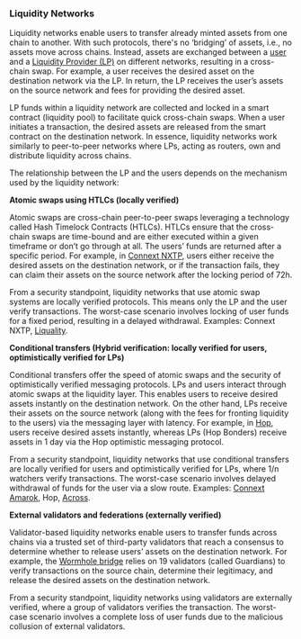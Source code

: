 ### Liquidity Networks
Liquidity networks enable users to transfer already minted assets from one chain to another. With such protocols, there's no ‘bridging’ of assets, i.e., no assets move across chains. Instead, assets are exchanged between a [user](../../10stakeholders/stakeholders.md#users) and a [Liquidity Provider (LP)](../../10stakeholders/stakeholders.md#liquidity-provider) on different networks, resulting in a cross-chain swap. For example, a user receives the desired asset on the destination network via the LP. In return, the LP receives the user’s assets on the source network and fees for providing the desired asset. 

LP funds within a liquidity network are collected and locked in a smart contract (liquidity pool) to facilitate quick cross-chain swaps. When a user initiates a transaction, the desired assets are released from the smart contract on the destination network. In essence, liquidity networks work similarly to peer-to-peer networks where LPs, acting as routers, own and distribute liquidity across chains. 

The relationship between the LP and the users depends on the mechanism used by the liquidity network:

**Atomic swaps using HTLCs (locally verified)** 

Atomic swaps are cross-chain peer-to-peer swaps leveraging a technology called Hash Timelock Contracts (HTLCs). HTLCs ensure that the cross-chain swaps are time-bound and are either executed within a given timeframe or don’t go through at all. The users’ funds are returned after a specific period. For example, in [Connext NXTP](https://github.com/connext/nxtp), users either receive the desired assets on the destination network, or if the transaction fails, they can claim their assets on the source network after the locking period of 72h.

From a security standpoint, liquidity networks that use atomic swap systems are locally verified protocols. This means only the LP and the user verify transactions. The worst-case scenario involves locking of user funds for a fixed period, resulting in a delayed withdrawal. Examples: Connext NXTP, [Liquality](https://liquality.io).

**Conditional transfers (Hybrid verification: locally verified for users, optimistically verified for LPs)** 

Conditional transfers offer the speed of atomic swaps and the security of optimistically verified messaging protocols. LPs and users interact through atomic swaps at the liquidity layer. This enables users to receive desired assets instantly on the destination network. On the other hand, LPs receive their assets on the source network (along with the fees for fronting liquidity to the users) via the messaging layer with latency. For example, in [Hop](https://hop.exchange), users receive desired assets instantly, whereas LPs (Hop Bonders) receive assets in 1 day via the Hop optimistic messaging protocol. 

From a security standpoint, liquidity networks that use conditional transfers are locally verified for users and optimistically verified for LPs, where 1/n watchers verify transactions. The worst-case scenario involves delayed withdrawal of funds for the user via a slow route. Examples: [Connext Amarok](https://blog.connext.network/announcing-the-amarok-network-upgrade-5046317860a4), Hop, [Across](https://across.to).

**External validators and federations (externally verified)**

Validator-based liquidity networks enable users to transfer funds across chains via a trusted set of third-party validators that reach a consensus to determine whether to release users’ assets on the destination network. For example, the [Wormhole bridge](https://docs.wormhole.com/wormhole/) relies on 19 validators (called Guardians) to verify transactions on the source chain, determine their legitimacy, and release the desired assets on the destination network. 

From a security standpoint, liquidity networks using validators are externally verified, where a group of validators verifies the transaction. The worst-case scenario involves a complete loss of user funds due to the malicious collusion of external validators. 
